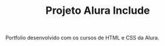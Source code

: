 <h1 align="center">Projeto Alura Include</h1>
<br>
<p>Portfolio desenvolvido com os cursos de HTML e CSS da Alura.</p>
